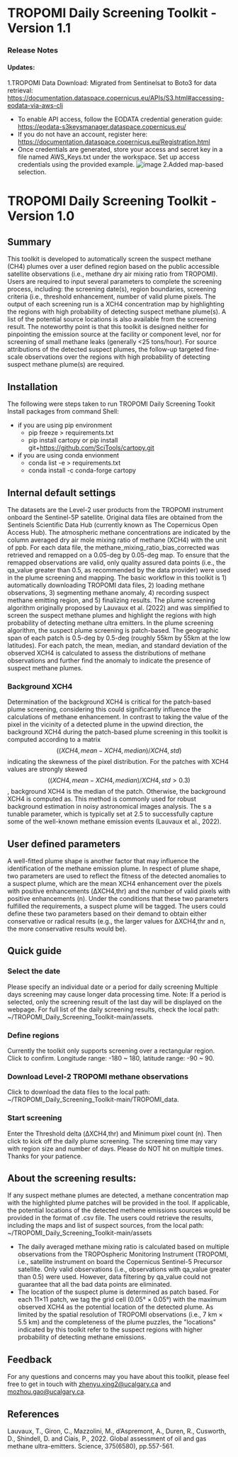 # TROPOMI Daily Screening Toolkit - Version 1.1 
### Release Notes
#### Updates:

1.TROPOMI Data Download: Migrated from Sentinelsat to Boto3 for data retrieval: https://documentation.dataspace.copernicus.eu/APIs/S3.html#accessing-eodata-via-aws-cli
- To enable API access, follow the EODATA credential generation guide: https://eodata-s3keysmanager.dataspace.copernicus.eu/
- If you do not have an account, register here: https://documentation.dataspace.copernicus.eu/Registration.html
- Once credentials are generated, store your access and secret key in a file named AWS_Keys.txt under the workspace. Set up access credentials using the provided example.
![image](https://github.com/user-attachments/assets/fa541963-3e3e-4271-bad1-c390e040d830)
2.Added map-based selection.

# TROPOMI Daily Screening Toolkit - Version 1.0 
## Summary
This toolkit is developed to automatically screen the suspect methane (CH4) plumes over a user defined region based on the public accessible satellite observations (i.e., methane dry air mixing ratio from TROPOMI). Users are required to input several parameters to complete the screening process, including: the screening date(s), region boundaries, screening criteria (i.e., threshold enhancement, number of valid plume pixels. The output of each screening run is a XCH4 concentration map by highlighting the regions with high probability of detecting suspect methane plume(s). A list of the potential source locations is also available from the screening result. The noteworthy point is that this toolkit is designed neither for pinpointing the emission source at the facility or component level, nor for screening of small methane leaks (generally <25 tons/hour). For source attributions of the detected suspect plumes, the follow-up targeted fine-scale observations over the regions with high probability of detecting suspect methane plume(s) are required.

## Installation 
The following were steps taken to run TROPOMI Daily Screening Tookit
Install packages from command Shell: 
- if you are using pip environment 
  -   pip freeze > requirements.txt
  -   pip install cartopy or pip install git+https://github.com/SciTools/cartopy.git
- if you are using conda envionment 
  -   conda list -e > requirements.txt   
  -   conda install -c conda-forge cartopy
  
  
## Internal default settings
The datasets are the Level-2 user products from the TROPOMI instrument onboard the Sentinel-5P satellite. Original data files are obtained from the Sentinels Scientific Data Hub (currently known as The Copernicus Open Access Hub). The atmospheric methane concentrations are indicated by the column averaged dry air mole mixing ratio of methane (XCH4) with the unit of ppb. For each data file, the methane_mixing_ratio_bias_corrected was retrieved and remapped on a 0.05-deg by 0.05-deg map. To ensure that the remapped observations are valid, only quality assured data points (i.e., the qa_value greater than 0.5, as recommended by the data provider) were used in the plume screening and mapping. The basic workflow in this toolkit is 1) automatically downloading TROPOMI data files, 2) loading methane observations, 3) segmenting methane anomaly, 4) recording suspect methane emitting region, and 5) finalizing results.
The plume screening algorithm originally proposed by Lauvaux et al. (2022) and was simplified to screen the suspect methane plumes and highlight the regions with high probability of detecting methane ultra emitters. In the plume screening algorithm, the suspect plume screening is patch-based. The geographic span of each patch is 0.5-deg by 0.5-deg (roughly 55km by 55km at the low latitudes). For each patch, the mean, median, and standard deviation of the observed XCH4 is calculated to assess the distributions of methane observations and further find the anomaly to indicate the presence of suspect methane plumes. 

### Background XCH4 
Determination of the background XCH4 is critical for the patch-based plume screening, considering this could significantly influence the calculations of methane enhancement. In contrast to taking the value of the pixel in the vicinity of a detected plume in the upwind direction, the background XCH4 during the patch-based plume screening in this toolkit is computed according to a matrix $$((XCH4,mean- XCH4,median)/ XCH4,std)$$ indicating the skewness of the pixel distribution. For the patches with XCH4 values are strongly skewed $$((XCH4,mean- XCH4,median)/ XCH4,std > 0.3)$$, background XCH4 is the median of the patch. Otherwise, the background XCH4 is computed as. This method is commonly used for robust background estimation in noisy astronomical images analysis. The  s a tunable parameter, which is typically set at 2.5 to successfully capture some of the well-known methane emission events (Lauvaux et al., 2022).

## User defined parameters 
A well-fitted plume shape is another factor that may influence the identification of the methane emission plume. In respect of plume shape, two parameters are used to reflect the fitness of the detected anomalies to a suspect plume, which are the mean XCH4 enhancement over the pixels with positive enhancements (ΔXCH4,thr) and the number of valid pixels with positive enhancements (n). Under the conditions that these two parameters fulfilled the requirements, a suspect plume will be tagged. The users could define these two parameters based on their demand to obtain either conservative or radical results (e.g., the larger values for ΔXCH4,thr and n, the more conservative results would be). 

## Quick guide
### Select the date
Please specify an individual date or a period for daily screening Multiple days screening may cause longer data processing time. 
Note: If a period is selected, only the screening result of the last day will be displayed on the webpage. For full list of the daily screening results, check the local path: ~/TROPOMI_Daily_Screening_Toolkit-main/assets.
### Define regions
Currently the toolkit only supports screening over a rectangular region. Click <Define polygon> to confirm.
Longitude range: -180 ~ 180, latitude range: -90 ~ 90.
### Download Level-2 TROPOMI methane observations
Click <Download> to download the data files to the local path: ~/TROPOMI_Daily_Screening_Toolkit-main/TROPOMI_data.
### Start screening
Enter the Threshold delta (ΔXCH4,thr) and Minimum pixel count (n). Then click <Start screening> to kick off the daily plume screening. The screening time may vary with region size and number of days. Please do NOT hit on <Start screening> multiple times. Thanks for your patience.

## About the screening results:
If any suspect methane plumes are detected, a methane concentration map with the highlighted plume patches will be provided in the tool. If applicable, the potential locations of the detected methene emissions sources would be provided in the format of .csv file. The users could retrieve the results, including the maps and list of suspect sources, from the local path: ~/TROPOMI_Daily_Screening_Toolkit-main/assets
- The daily averaged methane mixing ratio is calculated based on multiple observations from the TROPOspheric Monitoring Instrument (TROPOMI, i.e., satellite instrument on board the Copernicus Sentinel-5 Precursor satellite. Only valid observations (i.e., observations with qa_value greater than 0.5) were used. However, data filtering by qa_value could not guarantee that all the bad data points are eliminated.
- The location of the suspect plume is determined as patch based. For each 11×11 patch, we tag the grid cell (0.05° × 0.05°) with the maximum observed XCH4 as the potential location of the detected plume. As limited by the spatial resolution of TROPOMI observations (i.e., 7 km × 5.5 km) and the completeness of the plume puzzles, the "locations" indicated by this toolkit refer to the suspect regions with higher probability of detecting methane emissions.

## Feedback
For any questions and concerns may you have about this toolkit, please feel free to get in touch with zhenyu.xing2@ucalgary.ca and mozhou.gao@ucalgary.ca.

## References
Lauvaux, T., Giron, C., Mazzolini, M., d’Aspremont, A., Duren, R., Cusworth, D., Shindell, D. and Ciais, P., 2022. Global assessment of oil and gas methane ultra-emitters. Science, 375(6580), pp.557-561.


